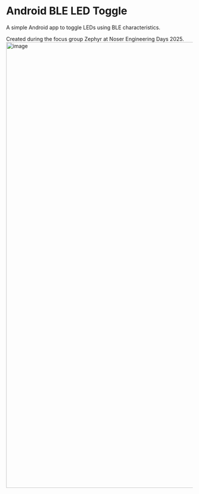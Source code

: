 # Android BLE LED Toggle

A simple Android app to toggle LEDs using BLE characteristics.

Created during the focus group Zephyr at Noser Engineering Days 2025.
<img width="540" height="1200" alt="image" src="https://github.com/user-attachments/assets/14cb30db-0758-4a83-bd73-659a2c531293" />

